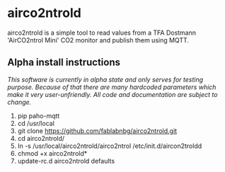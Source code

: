 # airco2ntrold

airco2ntrold is a simple tool to read values from a TFA Dostmann 'AirCO2ntrol Mini' CO2 monitor and publish them using MQTT.

## Alpha install instructions

*This software is currently in alpha state and only serves for testing purpose. Because of that there are many hardcoded parameters which make it very user-unfriendly. All code and documentation are subject to change.*

1. pip paho-mqtt
2. cd /usr/local
3. git clone https://github.com/fablabnbg/airco2ntrold.git
4. cd airco2ntrold/
5. ln -s /usr/local/airco2ntrold/airco2ntrol /etc/init.d/aircon2troldd
6. chmod +x airco2ntrold*
7. update-rc.d airco2ntrold defaults
